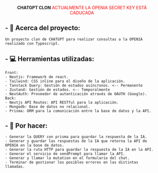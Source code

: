 <div align="center">
<strong>CHATGPT CLON</strong>
<label style="color:red">ACTUALMENTE LA OPENIA SECRET KEY ESTÁ CADUCADA</label>
</div>

## - 💼 Acerca del proyecto:

    Un proyecto clon de CHATGPT para realizar consultas a la OPENIA realizado con Typescript.

## - 💻 Herramientas utilizadas:

    Front:
    - Nextjs: Framework de react.
    - Tailwind: CSS inline para el diseño de la aplicación.
    - Tanstack Query: Gestión de estados asíncronos. <-- Permanente
    - Zustand: Gestión de estados. <-- Temporalmente
    - NextAuth: Proveedor de autenticación através de OAUTH (Google).
    Back:
    - Nextjs API Routes: API RESTful para la aplicación.
    - Mongodb: Base de datos no relacional.
    - Prisma: ORM para la comunicación entre la base de datos y la API.

## - 👀 Por hacer:

    - Generar la QUERY con prisma para guardar la respuesta de la IA.
    - Generar y guardar las respuestas de la IA que retorna la API de OPENIA en la base de datos.
    - Generar la ruta HTTP para guardar la respuesta de la IA en la API.
    - Generar el servicio de sendPrompt para llamar la API.
    - Generar y llamar la mutation en el formulario del chat.
    - Terminar de gestionar los posibles errores en las distintas llamadas.

